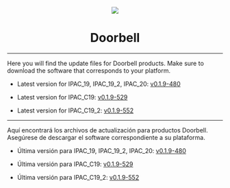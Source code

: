 <p align="center">
  <img src="https://surix.net/images/logo-scrolled.png" />
</p>

# <h1 align="center">Doorbell</h1>

---

Here you will find the update files for Doorbell products. Make sure to download the software that corresponds to your platform.

- Latest version for IPAC_19, IPAC_19_2, IPAC_20: [v0.1.9-480](https://github.com/surixArg/doorbell/tree/main/v0.1.9-480)

- Latest version for IPAC_C19: [v0.1.9-529](https://github.com/surixArg/doorbell/tree/main/v0.1.9-529)

- Latest version for IPAC_C19_2: [v0.1.9-552](https://github.com/surixArg/doorbell/tree/main/v0.1.9-552)

---

Aquí encontrará los archivos de actualización para productos Doorbell. Asegúrese de descargar el software correspondiente a su plataforma.

- Última versión para IPAC_19, IPAC_19_2, IPAC_20: [v0.1.9-480](https://github.com/surixArg/doorbell/tree/main/v0.1.9-480)

- Última versión para IPAC_C19: [v0.1.9-529](https://github.com/surixArg/doorbell/tree/main/v0.1.9-529)

- Última versión para IPAC_C19_2: [v0.1.9-552](https://github.com/surixArg/doorbell/tree/main/v0.1.9-552)
